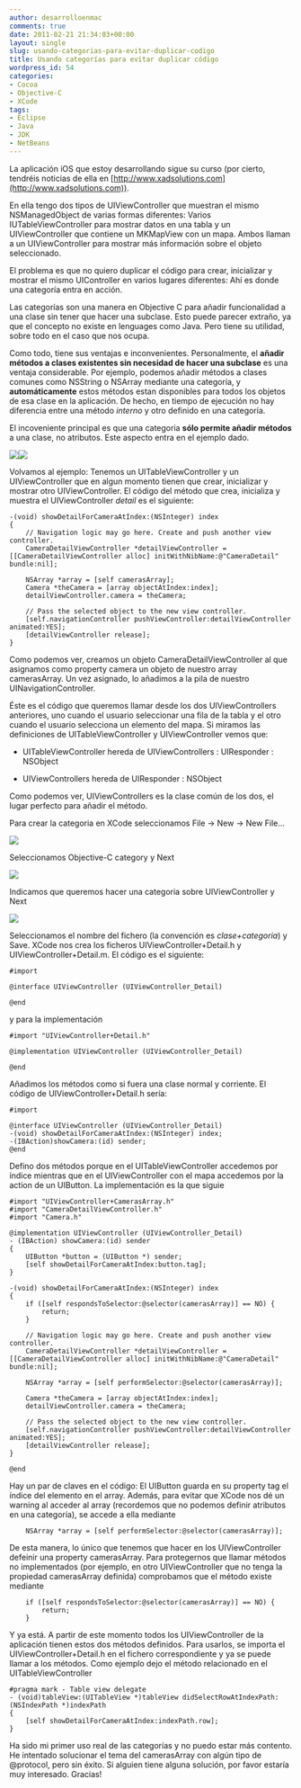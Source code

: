 ```yaml
---
author: desarrolloenmac
comments: true
date: 2011-02-21 21:34:03+00:00
layout: single
slug: usando-categorias-para-evitar-duplicar-codigo
title: Usando categorías para evitar duplicar código
wordpress_id: 54
categories:
- Cocoa
- Objective-C
- XCode
tags:
- Eclipse
- Java
- JDK
- NetBeans
---
```


La aplicación iOS que estoy desarrollando sigue su curso (por cierto, tendréis noticias de ella en [http://www.xadsolutions.com](http://www.xadsolutions.com)).


En ella tengo dos tipos de UIViewController que muestran el mismo NSManagedObject de varias formas diferentes: Varios IUTableViewController para mostrar datos en una tabla y un UIViewController que contiene un MKMapView con un mapa. Ambos llaman a un UIViewController para mostrar más información sobre el objeto seleccionado.

El problema es que no quiero duplicar el código para crear, inicializar y mostrar el mismo UIController en varios lugares diferentes: Ahí es donde una categoría entra en acción.


<!-- more -->


Las categorías son una manera en Objective C para añadir funcionalidad a una clase sin tener que hacer una subclase. Esto puede parecer extraño, ya que el concepto no existe en lenguages como Java. Pero tiene su utilidad, sobre todo en el caso que nos ocupa.

Como todo, tiene sus ventajas e inconvenientes. Personalmente, el **añadir métodos a clases existentes sin necesidad de hacer una subclase** es una ventaja considerable. Por ejemplo, podemos añadir métodos a clases comunes como NSString o NSArray mediante una categoría, y **automáticamente** estos métodos estan disponibles para todos los objetos de esa clase en la aplicación. De hecho, en tiempo de ejecución no hay diferencia entre una método _interno_ y otro definido en una categoría.

El incoveniente principal es que una categoria **sólo permite añadir métodos** a una clase, no atributos. Este aspecto entra en el ejemplo dado.




[![](/images/2011-02-21-usando-categorias-para-evitar-duplicar-codigo/categorias_mapa-159x300.png)](/images/2011-02-21-usando-categorias-para-evitar-duplicar-codigo/categorias_mapa.png)[![](/images/2011-02-21-usando-categorias-para-evitar-duplicar-codigo/categorias_tabla-159x300.png)](/images/2011-02-21-usando-categorias-para-evitar-duplicar-codigo/categorias_tabla.png)



Volvamos al ejemplo: Tenemos un UITableViewController y un UIViewController que en algun momento tienen que crear, inicializar y mostrar otro UIViewController. El código del método que crea, inicializa y muestra el UIViewController _detail_ es el siguiente:



    -(void) showDetailForCameraAtIndex:(NSInteger) index
    {
        // Navigation logic may go here. Create and push another view controller.
        CameraDetailViewController *detailViewController = [[CameraDetailViewController alloc] initWithNibName:@"CameraDetail" bundle:nil];

        NSArray *array = [self camerasArray];
        Camera *theCamera = [array objectAtIndex:index];
        detailViewController.camera = theCamera;

        // Pass the selected object to the new view controller.
        [self.navigationController pushViewController:detailViewController animated:YES];
        [detailViewController release];
    }


Como podemos ver, creamos un objeto CameraDetailViewController al que asignamos como property camera un objeto de nuestro array camerasArray. Un vez asignado, lo añadimos a la pila de nuestro UINavigationController.

Éste es el código que queremos llamar desde los dos UIViewControllers anteriores, uno cuando el usuario seleccionar una fila de la tabla y el otro cuando el usuario selecciona un elemento del mapa. Si miramos las definiciones de UITableViewController y UIViewController vemos que:




  * UITableViewController hereda de UIViewControllers : UIResponder : NSObject


  * UIViewControllers hereda de UIResponder : NSObject


Como podemos ver, UIViewControllers es la clase común de los dos, el lugar perfecto para añadir el método.

Para crear la categoria en XCode seleccionamos File -> New -> New File...

[![](/images/2011-02-21-usando-categorias-para-evitar-duplicar-codigo/categorias_new_1-300x204.png)](/images/2011-02-21-usando-categorias-para-evitar-duplicar-codigo/categorias_new_1.png)

Seleccionamos Objective-C category y Next

[![](/images/2011-02-21-usando-categorias-para-evitar-duplicar-codigo/categorias_new_2-300x204.png)](/images/2011-02-21-usando-categorias-para-evitar-duplicar-codigo/categorias_new_2.png)

Indicamos que queremos hacer una categoria sobre UIViewController y Next

[![](/images/2011-02-21-usando-categorias-para-evitar-duplicar-codigo/categorias_new_3-300x251.png)](/images/2011-02-21-usando-categorias-para-evitar-duplicar-codigo/categorias_new_3.png)

Seleccionamos el nombre del fichero (la convención es _clase+categoria_) y Save. XCode nos crea los ficheros UIViewController+Detail.h y UIViewController+Detail.m. El código es el siguiente:


    #import

    @interface UIViewController (UIViewController_Detail)

    @end


y para la implementación


    #import "UIViewController+Detail.h"

    @implementation UIViewController (UIViewController_Detail)

    @end


Añadimos los métodos como si fuera una clase normal y corriente. El código de UIViewController+Detail.h sería:


    #import

    @interface UIViewController (UIViewController_Detail)
    -(void) showDetailForCameraAtIndex:(NSInteger) index;
    -(IBAction)showCamera:(id) sender;
    @end


Defino dos métodos porque en el UITableViewController accedemos por índice mientras que en el UIViewController con el mapa accedemos por la action de un UIButton. La implementación es la que siguie


    #import "UIViewController+CamerasArray.h"
    #import "CameraDetailViewController.h"
    #import "Camera.h"

    @implementation UIViewController (UIViewController_Detail)
    - (IBAction) showCamera:(id) sender
    {
        UIButton *button = (UIButton *) sender;
        [self showDetailForCameraAtIndex:button.tag];
    }

    -(void) showDetailForCameraAtIndex:(NSInteger) index
    {
        if ([self respondsToSelector:@selector(camerasArray)] == NO) {
            return;
        }

        // Navigation logic may go here. Create and push another view controller.
        CameraDetailViewController *detailViewController = [[CameraDetailViewController alloc] initWithNibName:@"CameraDetail" bundle:nil];

        NSArray *array = [self performSelector:@selector(camerasArray)];

        Camera *theCamera = [array objectAtIndex:index];
        detailViewController.camera = theCamera;

        // Pass the selected object to the new view controller.
        [self.navigationController pushViewController:detailViewController animated:YES];
        [detailViewController release];
    }

    @end


Hay un par de claves en el código: El UIButton guarda en su property tag el índice del elemento en el array. Además, para evitar que XCode nos dé un warning al acceder al array (recordemos que no podemos definir atributos en una categoría), se accede a ella mediante


        NSArray *array = [self performSelector:@selector(camerasArray)];


De esta manera, lo único que tenemos que hacer en los UIViewController defeinir una property camerasArray. Para protegernos que llamar métodos no implementados (por ejemplo, en otro UIViewController que no tenga la propiedad camerasArray definida) comprobamos que el método existe mediante


        if ([self respondsToSelector:@selector(camerasArray)] == NO) {
            return;
        }


Y ya está. A partir de este momento todos los UIViewController de la aplicación tienen estos dos métodos definidos. Para usarlos, se importa el UIViewController+Detail.h en el fichero correspondiente y ya se puede llamar a los métodos. Como ejemplo dejo el método relacionado en el UITableViewController


    #pragma mark - Table view delegate
    - (void)tableView:(UITableView *)tableView didSelectRowAtIndexPath:(NSIndexPath *)indexPath
    {
        [self showDetailForCameraAtIndex:indexPath.row];
    }


Ha sido mi primer uso real de las categorías y no puedo estar más contento. He intentado solucionar el tema del camerasArray con algún tipo de @protocol, pero sin éxito. Si alguien tiene alguna solución, por favor estaría muy interesado. Gracias!

